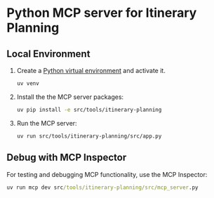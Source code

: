 # Python MCP server for Itinerary Planning

## Local Environment

1. Create a [Python virtual environment](https://docs.python.org/3/tutorial/venv.html#creating-virtual-environments) and activate it.

    ```bash
    uv venv
    ```

2. Install the the MCP server packages:

    ```bash
    uv pip install -e src/tools/itinerary-planning
    ```

3. Run the MCP server:

    ```shell
    uv run src/tools/itinerary-planning/src/app.py
    ```

## Debug with MCP Inspector

For testing and debugging MCP functionality, use the MCP Inspector:

```cmd
uv run mcp dev src/tools/itinerary-planning/src/mcp_server.py
```
